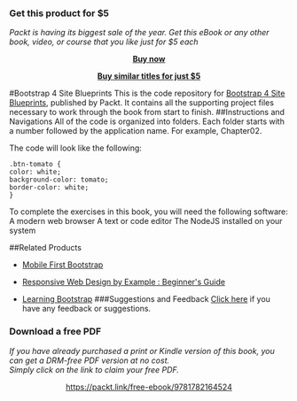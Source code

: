 
### Get this product for $5

<i>Packt is having its biggest sale of the year. Get this eBook or any other book, video, or course that you like just for $5 each</i>


<b><p align='center'>[Buy now](https://packt.link/9781782164524)</p></b>


<b><p align='center'>[Buy similar titles for just $5](https://subscription.packtpub.com/search)</p></b>


#Bootstrap 4 Site Blueprints
This is the code repository for [Bootstrap 4 Site Blueprints](https://www.packtpub.com/web-development/bootstrap-4-site-blueprints?utm_source=github&utm_medium=repository&utm_campaign=9781785889653), published by Packt. It contains all the supporting project files necessary to work through the book from start to finish.
##Instructions and Navigations
All of the code is organized into folders. Each folder starts with a number followed by the application name. For example, Chapter02.



The code will look like the following:
```
.btn-tomato {
color: white;
background-color: tomato;
border-color: white;
}
```

To complete the exercises in this book, you will need the following software:
A modern web browser
A text or code editor
The NodeJS installed on your system

##Related Products
* [Mobile First Bootstrap](https://www.packtpub.com/web-development/mobile-first-bootstrap?utm_source=github&utm_medium=repository&utm_campaign=9781783285792)

* [Responsive Web Design by Example : Beginner's Guide](https://www.packtpub.com/web-development/responsive-web-design-example?utm_source=github&utm_medium=repository&utm_campaign=9781849695428)

* [Learning Bootstrap](https://www.packtpub.com/web-development/learning-bootstrap?utm_source=github&utm_medium=repository&utm_campaign=9781782161844)
###Suggestions and Feedback
[Click here](https://docs.google.com/forms/d/e/1FAIpQLSe5qwunkGf6PUvzPirPDtuy1Du5Rlzew23UBp2S-P3wB-GcwQ/viewform) if you have any feedback or suggestions.
### Download a free PDF

 <i>If you have already purchased a print or Kindle version of this book, you can get a DRM-free PDF version at no cost.<br>Simply click on the link to claim your free PDF.</i>
<p align="center"> <a href="https://packt.link/free-ebook/9781782164524">https://packt.link/free-ebook/9781782164524 </a> </p>